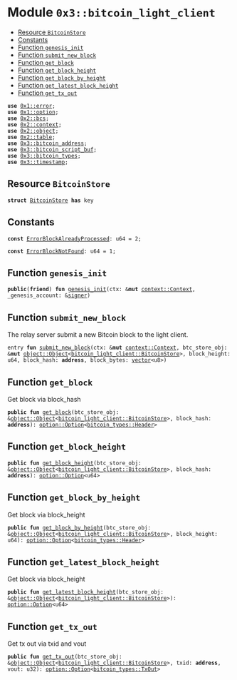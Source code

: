 
<a name="0x3_bitcoin_light_client"></a>

# Module `0x3::bitcoin_light_client`



-  [Resource `BitcoinStore`](#0x3_bitcoin_light_client_BitcoinStore)
-  [Constants](#@Constants_0)
-  [Function `genesis_init`](#0x3_bitcoin_light_client_genesis_init)
-  [Function `submit_new_block`](#0x3_bitcoin_light_client_submit_new_block)
-  [Function `get_block`](#0x3_bitcoin_light_client_get_block)
-  [Function `get_block_height`](#0x3_bitcoin_light_client_get_block_height)
-  [Function `get_block_by_height`](#0x3_bitcoin_light_client_get_block_by_height)
-  [Function `get_latest_block_height`](#0x3_bitcoin_light_client_get_latest_block_height)
-  [Function `get_tx_out`](#0x3_bitcoin_light_client_get_tx_out)


<pre><code><b>use</b> <a href="">0x1::error</a>;
<b>use</b> <a href="">0x1::option</a>;
<b>use</b> <a href="">0x2::bcs</a>;
<b>use</b> <a href="">0x2::context</a>;
<b>use</b> <a href="">0x2::object</a>;
<b>use</b> <a href="">0x2::table</a>;
<b>use</b> <a href="bitcoin_address.md#0x3_bitcoin_address">0x3::bitcoin_address</a>;
<b>use</b> <a href="bitcoin_script_buf.md#0x3_bitcoin_script_buf">0x3::bitcoin_script_buf</a>;
<b>use</b> <a href="bitcoin_types.md#0x3_bitcoin_types">0x3::bitcoin_types</a>;
<b>use</b> <a href="timestamp.md#0x3_timestamp">0x3::timestamp</a>;
</code></pre>



<a name="0x3_bitcoin_light_client_BitcoinStore"></a>

## Resource `BitcoinStore`



<pre><code><b>struct</b> <a href="bitcoin_light_client.md#0x3_bitcoin_light_client_BitcoinStore">BitcoinStore</a> <b>has</b> key
</code></pre>



<a name="@Constants_0"></a>

## Constants


<a name="0x3_bitcoin_light_client_ErrorBlockAlreadyProcessed"></a>



<pre><code><b>const</b> <a href="bitcoin_light_client.md#0x3_bitcoin_light_client_ErrorBlockAlreadyProcessed">ErrorBlockAlreadyProcessed</a>: u64 = 2;
</code></pre>



<a name="0x3_bitcoin_light_client_ErrorBlockNotFound"></a>



<pre><code><b>const</b> <a href="bitcoin_light_client.md#0x3_bitcoin_light_client_ErrorBlockNotFound">ErrorBlockNotFound</a>: u64 = 1;
</code></pre>



<a name="0x3_bitcoin_light_client_genesis_init"></a>

## Function `genesis_init`



<pre><code><b>public</b>(<b>friend</b>) <b>fun</b> <a href="bitcoin_light_client.md#0x3_bitcoin_light_client_genesis_init">genesis_init</a>(ctx: &<b>mut</b> <a href="_Context">context::Context</a>, _genesis_account: &<a href="">signer</a>)
</code></pre>



<a name="0x3_bitcoin_light_client_submit_new_block"></a>

## Function `submit_new_block`

The relay server submit a new Bitcoin block to the light client.


<pre><code>entry <b>fun</b> <a href="bitcoin_light_client.md#0x3_bitcoin_light_client_submit_new_block">submit_new_block</a>(ctx: &<b>mut</b> <a href="_Context">context::Context</a>, btc_store_obj: &<b>mut</b> <a href="_Object">object::Object</a>&lt;<a href="bitcoin_light_client.md#0x3_bitcoin_light_client_BitcoinStore">bitcoin_light_client::BitcoinStore</a>&gt;, block_height: u64, block_hash: <b>address</b>, block_bytes: <a href="">vector</a>&lt;u8&gt;)
</code></pre>



<a name="0x3_bitcoin_light_client_get_block"></a>

## Function `get_block`

Get block via block_hash


<pre><code><b>public</b> <b>fun</b> <a href="bitcoin_light_client.md#0x3_bitcoin_light_client_get_block">get_block</a>(btc_store_obj: &<a href="_Object">object::Object</a>&lt;<a href="bitcoin_light_client.md#0x3_bitcoin_light_client_BitcoinStore">bitcoin_light_client::BitcoinStore</a>&gt;, block_hash: <b>address</b>): <a href="_Option">option::Option</a>&lt;<a href="bitcoin_types.md#0x3_bitcoin_types_Header">bitcoin_types::Header</a>&gt;
</code></pre>



<a name="0x3_bitcoin_light_client_get_block_height"></a>

## Function `get_block_height`



<pre><code><b>public</b> <b>fun</b> <a href="bitcoin_light_client.md#0x3_bitcoin_light_client_get_block_height">get_block_height</a>(btc_store_obj: &<a href="_Object">object::Object</a>&lt;<a href="bitcoin_light_client.md#0x3_bitcoin_light_client_BitcoinStore">bitcoin_light_client::BitcoinStore</a>&gt;, block_hash: <b>address</b>): <a href="_Option">option::Option</a>&lt;u64&gt;
</code></pre>



<a name="0x3_bitcoin_light_client_get_block_by_height"></a>

## Function `get_block_by_height`

Get block via block_height


<pre><code><b>public</b> <b>fun</b> <a href="bitcoin_light_client.md#0x3_bitcoin_light_client_get_block_by_height">get_block_by_height</a>(btc_store_obj: &<a href="_Object">object::Object</a>&lt;<a href="bitcoin_light_client.md#0x3_bitcoin_light_client_BitcoinStore">bitcoin_light_client::BitcoinStore</a>&gt;, block_height: u64): <a href="_Option">option::Option</a>&lt;<a href="bitcoin_types.md#0x3_bitcoin_types_Header">bitcoin_types::Header</a>&gt;
</code></pre>



<a name="0x3_bitcoin_light_client_get_latest_block_height"></a>

## Function `get_latest_block_height`

Get block via block_height


<pre><code><b>public</b> <b>fun</b> <a href="bitcoin_light_client.md#0x3_bitcoin_light_client_get_latest_block_height">get_latest_block_height</a>(btc_store_obj: &<a href="_Object">object::Object</a>&lt;<a href="bitcoin_light_client.md#0x3_bitcoin_light_client_BitcoinStore">bitcoin_light_client::BitcoinStore</a>&gt;): <a href="_Option">option::Option</a>&lt;u64&gt;
</code></pre>



<a name="0x3_bitcoin_light_client_get_tx_out"></a>

## Function `get_tx_out`

Get tx out via txid and vout


<pre><code><b>public</b> <b>fun</b> <a href="bitcoin_light_client.md#0x3_bitcoin_light_client_get_tx_out">get_tx_out</a>(btc_store_obj: &<a href="_Object">object::Object</a>&lt;<a href="bitcoin_light_client.md#0x3_bitcoin_light_client_BitcoinStore">bitcoin_light_client::BitcoinStore</a>&gt;, txid: <b>address</b>, vout: u32): <a href="_Option">option::Option</a>&lt;<a href="bitcoin_types.md#0x3_bitcoin_types_TxOut">bitcoin_types::TxOut</a>&gt;
</code></pre>
